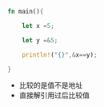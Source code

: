 ```rust
fn main(){

    let x =5;

    let y =&5;

    println!("{}",&x==y);

}
```
- 比较的是值不是地址
- 直接解引用过后比较值